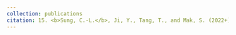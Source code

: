 ```yaml
---
collection: publications
citation: 15. <b>Sung, C.-L.</b>, Ji, Y., Tang, T., and Mak, S. (2022+).
---
```


